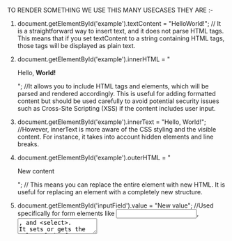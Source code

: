 TO RENDER SOMETHING WE USE THIS MANY USECASES THEY ARE :-

1) document.getElementById('example').textContent = "HelloWorld!";
// It is a straightforward way to insert text, and it does not parse HTML tags. This means that if you set textContent to a string containing HTML tags, those tags will be displayed as plain text.

2) document.getElementById('example').innerHTML = "<p>Hello, <b>World!</b></p>";
//It allows you to include HTML tags and elements, which will be parsed and rendered accordingly. This is useful for adding formatted content but should be used carefully to avoid potential security issues such as Cross-Site Scripting (XSS) if the content includes user input.


3) document.getElementById('example').innerText = "Hello, World!";
//However, innerText is more aware of the CSS styling and the visible content. For instance, it takes into account hidden elements and line breaks.

4) document.getElementById('example').outerHTML = "<p>New content</p>";
// This means you can replace the entire element with new HTML. It is useful for replacing an element with a completely new structure.

5) document.getElementById('inputField').value = "New value";
//Used specifically for form elements like <input>, <textarea>, and <select>. It sets or gets the value of the form element.



